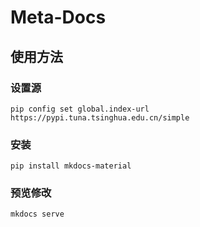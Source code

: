 # Meta-Docs

## 使用方法
### 设置源
```shell
pip config set global.index-url https://pypi.tuna.tsinghua.edu.cn/simple
```
### 安装
```shell
pip install mkdocs-material
```
### 预览修改
```shell
mkdocs serve
```

